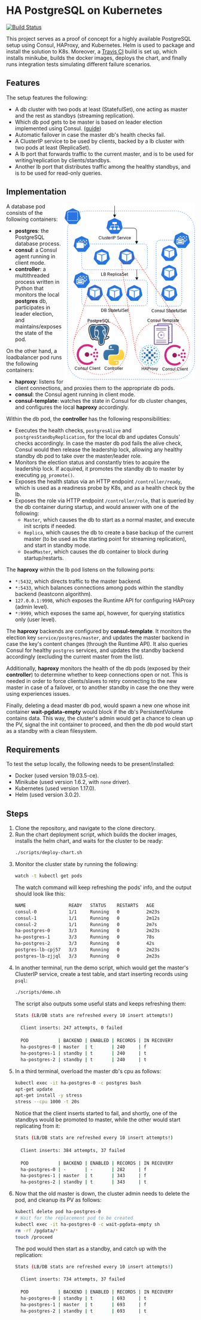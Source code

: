 # HA PostgreSQL on Kubernetes

[![Build Status](https://travis-ci.org/bishoybassem/k8s-ha-postgres.svg?branch=master)](https://travis-ci.org/bishoybassem/k8s-ha-postgres)

This project serves as a proof of concept for a highly available PostgreSQL setup using Consul, HAProxy, and Kubernetes. Helm is used to package and install the solution to K8s. Moreover, a [Travis CI](https://travis-ci.org/bishoybassem/k8s-ha-postgres) build is set up, which installs minikube, builds the docker images, deploys the chart, and finally runs integration tests simulating different failure scenarios. 

## Features

The setup features the following:
* A db cluster with two pods at least (StatefulSet), one acting as master and the rest as standbys (streaming replication).
* Which db pod gets to be master is based on leader election implemented using Consul. ([guide](https://learn.hashicorp.com/consul/developer-configuration/elections))
* Automatic failover in case the master db's health checks fail.
* A ClusterIP service to be used by clients, backed by a lb cluster with two pods at least (ReplicaSet).
* A lb port that forwards traffic to the current master, and is to be used for writing/replication by clients/standbys. 
* Another lb port that distributes traffic among the healthy standbys, and is to be used for read-only queries.

## Implementation

<img align="right" width="350" src="diagram.png"/>

A database pod consists of the following containers:
* __postgres__: the PostgreSQL database process.
* __consul__: a Consul agent running in client mode. 
* __controller__: a multithreaded process written in Python that monitors the local __postgres__ db, participates in leader election, and maintains/exposes the state of the pod. 

On the other hand, a loadbalancer pod runs the following containers:
* __haproxy__: listens for client connections, and proxies them to the appropriate db pods.
* __consul__: the Consul agent running in client mode. 
* __consul-template__: watches the state in Consul for db cluster changes, and configures the local __haproxy__ accordingly.

Within the db pod, the __controller__ has the following responsibilities:
* Executes the health checks, `postgresAlive` and `postgresStandbyReplication`, for the local db and updates Consuls' checks accordingly. In case the master db pod fails the alive check, Consul would then release the leadership lock, allowing any healthy standby db pod to take over the master/leader role.
* Monitors the election status and constantly tries to acquire the leadership lock. If acquired, it promotes the standby db to master by executing `pg_promote()`. 
* Exposes the health status via an HTTP endpoint `/controller/ready`, which is used as a readiness probe by K8s, and as a health check by the lb.
* Exposes the role via HTTP endpoint `/controller/role`, that is queried by the db container during startup, and would answer with one of the following:
  * `Master`, which causes the db to start as a normal master, and execute init scripts if needed.    
  * `Replica`, which causes the db to create a base backup of the current master (to be used as the starting point for streaming replication), and start in standby mode. 
  * `DeadMaster`, which causes the db container to block during startup/restarts.

The __haproxy__ within the lb pod listens on the following ports:
* `*:5432`, which directs traffic to the master backend.
* `*:5433`, which balances connections among pods within the standby backend (leastconn algorithm).
* `127.0.0.1:9998`, which exposes the Runtime API for configuring HAProxy (admin level).
* `*:9999`, which exposes the same api, however, for querying statistics only (user level). 

The __haproxy__ backends are configured by __consul-template__. It monitors the election key `service/postgres/master`, and updates the master backend in case the key's content changes (through the Runtime API). It also queries Consul for healthy `postgres` services, and updates the standby backend accordingly (excluding the current master from the list).

Additionally, __haproxy__ monitors the health of the db pods (exposed by their __controller__) to determine whether to keep connections open or not. This is needed in order to force clients/slaves to retry connecting to the new master in case of a failover, or to another standby in case the one they were using experiences issues.

Finally, deleting a dead master db pod, would spawn a new one whose init container __wait-pgdata-empty__ would block if the db's PersistentVolume contains data. This way, the cluster's admin would get a chance to clean up the PV, signal the init container to proceed, and then the db pod would start as a standby with a clean filesystem. 

## Requirements

To test the setup locally, the following needs to be present/installed:
* Docker (used version 19.03.5-ce).
* Minikube (used version 1.6.2, with `none` driver).
* Kubernetes (used version 1.17.0).
* Helm (used version 3.0.2).

## Steps

1. Clone the repository, and navigate to the clone directory.
2. Run the chart deployment script, which builds the docker images, installs the helm chart, and waits for the cluster to be ready:
   ```bash
   ./scripts/deploy-chart.sh
   ```
3. Monitor the cluster state by running the following:
   ```bash
   watch -t kubectl get pods
   ```
   The watch command will keep refreshing the pods' info, and the output should look like this:
   ```bash
   NAME                READY   STATUS    RESTARTS   AGE
   consul-0            1/1     Running   0          2m23s
   consul-1            1/1     Running   0          2m12s
   consul-2            1/1     Running   0          2m7s
   ha-postgres-0       3/3     Running   0          2m23s
   ha-postgres-1       3/3     Running   0          78s
   ha-postgres-2       3/3     Running   0          42s
   postgres-lb-cpj57   3/3     Running   0          2m23s
   postgres-lb-zjjql   3/3     Running   0          2m23s
   ```
4. In another terminal, run the demo script, which would get the master's ClusterIP service, create a test table, and start inserting records using `psql`:
   ```bash
   ./scripts/demo.sh
   ```
   The script also outputs some useful stats and keeps refreshing them:
   ```bash
   Stats (LB/DB stats are refreshed every 10 insert attempts!)

     Client inserts: 247 attempts, 0 failed

     POD           | BACKEND | ENABLED | RECORDS | IN RECOVERY
     ha-postgres-0 | master  | t       | 240     | f
     ha-postgres-1 | standby | t       | 240     | t
     ha-postgres-2 | standby | t       | 240     | t
   ```
5. In a third terminal, overload the master db's cpu as follows:
   ```bash
   kubectl exec -it ha-postgres-0 -c postgres bash
   apt-get update
   apt-get install -y stress
   stress --cpu 1000 -t 20s
   ```
   Notice that the client inserts started to fail, and shortly, one of the standbys would be promoted to master, while the other would start replicating from it:
   ```bash
   Stats (LB/DB stats are refreshed every 10 insert attempts!)

     Client inserts: 384 attempts, 37 failed

     POD           | BACKEND | ENABLED | RECORDS | IN RECOVERY
     ha-postgres-0 | -       | -       | 282     | f
     ha-postgres-1 | master  | t       | 343     | f
     ha-postgres-2 | standby | t       | 343     | t
   ```
6. Now that the old master is down, the cluster admin needs to delete the pod, and cleanup its PV as follows:
   ```bash
   kubectl delete pod ha-postgres-0
   # Wait for the replacement pod to be created
   kubectl exec -it ha-postgres-0 -c wait-pgdata-empty sh
   rm -rf /pgdata/*
   touch /proceed
   ```
   The pod would then start as a standby, and catch up with the replication: 
   ```bash
   Stats (LB/DB stats are refreshed every 10 insert attempts!)

     Client inserts: 734 attempts, 37 failed

     POD           | BACKEND | ENABLED | RECORDS | IN RECOVERY
     ha-postgres-0 | standby | t       | 693     | t
     ha-postgres-1 | master  | t       | 693     | f
     ha-postgres-2 | standby | t       | 693     | t
   ```